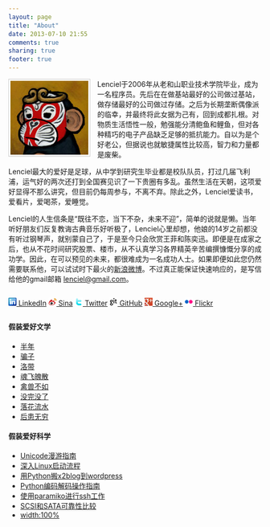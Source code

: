 ```yaml
---
layout: page
title: "About"
date: 2013-07-10 21:55
comments: true
sharing: true
footer: true
---
```


<img class="pad" style="border: 1px solid #cccccc; padding: 3px; margin-right: 1em;" title="Lenciel Li" src="../downloads/images/wu_kong.jpg" alt="Lenciel Lei" width="155" height="147" align="left" />Lenciel于2006年从老和山职业技术学院毕业，成为一名程序员。先后在在做基站最好的公司做过基站，做存储最好的公司做过存储。之后为长期垄断偶像派的临幸，并最终将此女据为己有，回到成都扎根。对物质生活悟性一般，勉强能分清鲍鱼和鲤鱼，但对各种精巧的电子产品缺乏足够的抵抗能力。自以为是个好老公，但据说也就敏捷属性比较高，智力和力量都是废柴。

Lenciel最大的爱好是足球，从中学到研究生毕业都是校队队员，打过几届飞利浦，运气好的两次还打到全国赛见识了一下贵圈有多乱。虽然生活在天朝，这项爱好显得不那么讲究，但目前仍每周参与，不离不弃。除此之外，Lenciel爱读书，爱看片，爱喝茶，爱睡觉。

Lenciel的人生信条是“既往不恋，当下不杂，未来不迎”，简单的说就是懒。当年听好朋友们反复教诲古典音乐好听极了，Lenciel心里却想，他娘的14岁之前都没有听过钢琴声，就别蒙自己了，于是至今只会欣赏王菲和陈奕迅。即便是在成家之后，也从不花时间研究股票、楼市，从不认真学习各界精英辛苦编撰慷慨分享的成功学。因此，在可以预见的未来，都很难成为一名成功人士。如果即便如此您仍然需要联系他，可以试试时下最火的[新浪微博](http://weibo.com/lenciel)。不过真正能保证快速响应的，是写信给他的gmail邮箱 <lenciel@gmail.com>。


<p style="margin: 2em 0 2em 0;">
  <a class="network" href="http://www.linkedin.com/profile/view?id=76703512&#038;authType=OUT_OF_NETWORK&#038;authToken=_G9h&#038;locale=en_US&#038;srchid=41b04a84-d455-46bc-9ec8-01e92a8647a4-0&#038;srchindex=1&#038;srchtotal=1&#038;goback=%2Efps_PBCK_lenciel_*1_*1_*1_*1_*1_*1_*2_*1_Y_*1_*1_*1_false_1_R_*1_*51_*1_*51_true_*2_*2_*2_*2_*2_*2_*2_*2_*2_*2_*2_*2_*2_*2_*2_*2_*2_*2_*2_*2_*2&#038;pvs=ps&#038;trk=pp_profile_name_link" rel="me"><img style="border:none !important;" src="../downloads/images/about/lk.png" alt="" width="16" height="16" /> LinkedIn</a> <a class="network" href="http://weibo.com/lenciel/" rel="me"><img style="border:none !important;" src="../downloads/images/about/sina_button.png" alt="" width="16" height="16" /> Sina</a> <a class="network" href="http://twitter.com/lenciel" rel="me"><img style="border:none !important;" src="../downloads/images/about/twitter.png" alt="" width="16" height="16" /> Twitter</a> <a class="network" href="http://github.com/lenciel" rel="me"><img style="border:none !important;" src="../downloads/images/about/github_button.png" alt="" width="16" height="16" /> GitHub</a> <a class="network" href="https://plus.google.com/111177363143487451853" rel="me"><img style="border:none !important;" src="../downloads/images/about/gprofile_button-16.png" alt="" width="16" height="16" /> Google+</a> <a class="network" href="http://www.flickr.com/photos/lenciel/" rel="me"><img style="border:none !important;" src="../downloads/images/about/flickr.png" alt="" width="16" height="16" /> Flickr</a>
</p>

#### **假装爱好文学**

*   [半年][3]
*   [骗子][4]
*   [洛带][5]
*   [魂飞魄散][6]
*   [禽兽不如][7]
*   <a href="https://lenciel.com/2009/08/the-rain-stopped/" target="_blank">没完没了</a>
*   <a href="https://lenciel.com/2008/05/forget-everything/" target="_blank">落花流水</a>
*   <a href="https://lenciel.com/2008/07/write-no-letter/" target="_blank">后患无穷</a>


#### **假装爱好科学**

*   <a title="Unicode漫游指南" href="https://lenciel.com/docs/unicode-complete/" target="_blank">Unicode漫游指南</a>
*   [深入Linux启动流程][8]
*   <a href="https://lenciel.com/docs/x2blog-to-wordpress/" target="_blank">用Python搬x2blog到wordpress</a>
*   <a href="https://lenciel.com/docs/unicode-in-python/" target="_blank">Python编码解码操作指南</a>
*   <a href="https://lenciel.com/2009/04/ssh-using-paramiko/" target="_blank">使用paramiko进行ssh工作</a>
*   <a href="https://lenciel.com/docs/scsi-sata-reliability" target="_blank">SCSI和SATA可靠性比较</a>
*   <a href="https://lenciel.com/2011/09/width_with_percentage_in_css/" target="_blank">width:100%</a>


 [1]: http://www.flickr.com/photos/lenciel/6465436339/
 [2]: http://weibo.com/lenciel
 [3]: https://lenciel.com/2010/03/half-a-year/
 [4]: https://lenciel.com/2008/10/the-cheator/
 [5]: https://lenciel.com/2010/05/luo-dai-tour/
 [6]: https://lenciel.com/2008/10/memo-of-the-old-man/
 [7]: https://lenciel.com/2008/06/weng-an/
 [8]: https://lenciel.com/docs/dive-into-linux-boot/
